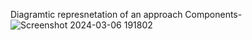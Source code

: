 Diagramtic represnetation of an approach
Components-
![Screenshot 2024-03-06 191802](https://github.com/Nikita-15-ab/DSA/assets/126350305/fa0064d5-5882-4055-baea-7bddded69ca0)

